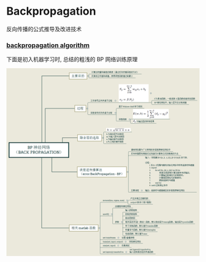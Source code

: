 # Backpropagation

反向传播的公式推导及改进技术

### [backpropagation algorithm](backpropagation.pdf)

下面是初入机器学习时, 总结的粗浅的 BP 网络训练原理

![BP algorithm](images/BP.png)
